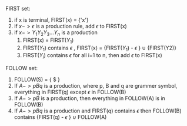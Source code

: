 FIRST set:
1. if x is terminal, FIRST(x) = {'x'}
2. if $x-> \epsilon$ is a production rule, add $\epsilon$ to FIRST(x)
3. if $x-> Y_1 Y_2 Y_3 ... Y_n$ is a production
	1. FIRST(x) = FIRST($Y_1$)
	2. FIRST($Y_1$) contains  $\epsilon$ , FIRST(x) = {FIRST($Y_1$) - $\epsilon$ } $\cup$ {FIRST(Y2)}
	3. FIRST($Y_i$) contains $\epsilon$ for all i=1 to n, then add $\epsilon$  to FIRST(x)

FOLLOW set:
1. FOLLOW(S) = { $ }
2. If $A -> pBq$ is a production, where p, B and q are grammer symbol, everything in FIRST(q) except $\epsilon$  in FOLLOW(B)
3. If $A->pB$ is a production, then everything in FOLLOW(A) is in FOLLOW(B)
4. If $A->pBq$ is a production and FIRST(q) contains $\epsilon$ then FOLLOW(B) contains {FIRST(q) - $\epsilon$ } $\cup$ FOLLOW(A)
